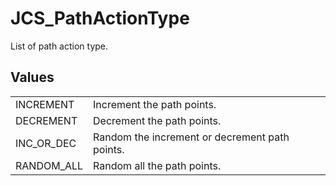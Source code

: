 # JCS_PathActionType

List of path action type.

## Values

<table>
<tr>
<td>INCREMENT</td>
<td>Increment the path points.</td>
</tr>

<tr>
<td>DECREMENT</td>
<td>Decrement the path points.</td>
</tr>

<tr>
<td>INC_OR_DEC</td>
<td>Random the increment or decrement path points.</td>
</tr>

<tr>
<td>RANDOM_ALL</td>
<td>Random all the path points.</td>
</tr>
</table>
